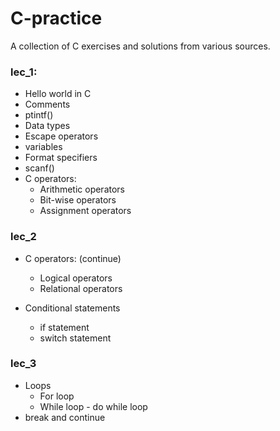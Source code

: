 # C-practice
A collection of C exercises and solutions from various sources.

### lec_1:
- Hello world in C
- Comments
- ptintf()
- Data types
- Escape operators
- variables
- Format specifiers
- scanf()
- C operators:
	- Arithmetic operators
	- Bit-wise operators
	- Assignment operators


### lec_2
- C operators: (continue)
	- Logical operators
	- Relational operators

- Conditional statements
	- if statement
	- switch statement

### lec_3
- Loops
	- For loop
	- While loop - do while loop
- break and continue  


